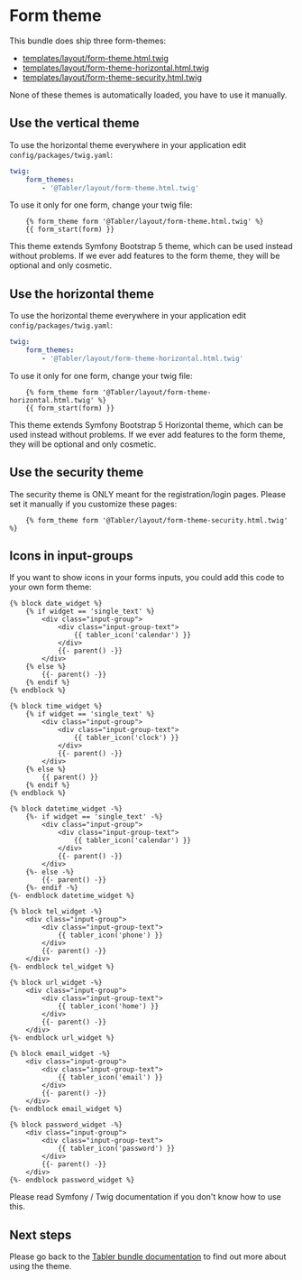 # Form theme

This bundle does ship three form-themes:
- [templates/layout/form-theme.html.twig](templates/layout/form-theme.html.twig)
- [templates/layout/form-theme-horizontal.html.twig](templates/layout/form-theme-horizontal.html.twig)
- [templates/layout/form-theme-security.html.twig](templates/layout/form-theme-security.html.twig)

None of these themes is automatically loaded, you have to use it manually.

## Use the vertical theme

To use the horizontal theme everywhere in your application edit `config/packages/twig.yaml`:

```yaml
twig:
    form_themes:
        - '@Tabler/layout/form-theme.html.twig'
```

To use it only for one form, change your twig file:

```twig
    {% form_theme form '@Tabler/layout/form-theme.html.twig' %}
    {{ form_start(form) }}
```

This theme extends Symfony Bootstrap 5 theme, which can be used instead without problems.
If we ever add features to the form theme, they will be optional and only cosmetic.

## Use the horizontal theme

To use the horizontal theme everywhere in your application edit `config/packages/twig.yaml`:

```yaml
twig:
    form_themes:
        - '@Tabler/layout/form-theme-horizontal.html.twig'
```

To use it only for one form, change your twig file:

```twig
    {% form_theme form '@Tabler/layout/form-theme-horizontal.html.twig' %}
    {{ form_start(form) }}
```

This theme extends Symfony Bootstrap 5 Horizontal theme, which can be used instead without problems.
If we ever add features to the form theme, they will be optional and only cosmetic.

## Use the security theme

The security theme is ONLY meant for the registration/login pages.
Please set it manually if you customize these pages:

```twig
    {% form_theme form '@Tabler/layout/form-theme-security.html.twig' %}
```

## Icons in input-groups

If you want to show icons in your forms inputs, you could add this code to your own form theme:

```twig
{% block date_widget %}
    {% if widget == 'single_text' %}
        <div class="input-group">
            <div class="input-group-text">
                {{ tabler_icon('calendar') }}
            </div>
            {{- parent() -}}
        </div>
    {% else %}
        {{- parent() -}}
    {% endif %}
{% endblock %}

{% block time_widget %}
    {% if widget == 'single_text' %}
        <div class="input-group">
            <div class="input-group-text">
                {{ tabler_icon('clock') }}
            </div>
            {{- parent() -}}
        </div>
    {% else %}
        {{ parent() }}
    {% endif %}
{% endblock %}

{% block datetime_widget -%}
    {%- if widget == 'single_text' -%}
        <div class="input-group">
            <div class="input-group-text">
                {{ tabler_icon('calendar') }}
            </div>
            {{- parent() -}}
        </div>
    {%- else -%}
        {{- parent() -}}
    {%- endif -%}
{%- endblock datetime_widget %}

{% block tel_widget -%}
    <div class="input-group">
        <div class="input-group-text">
            {{ tabler_icon('phone') }}
        </div>
        {{- parent() -}}
    </div>
{%- endblock tel_widget %}

{% block url_widget -%}
    <div class="input-group">
        <div class="input-group-text">
            {{ tabler_icon('home') }}
        </div>
        {{- parent() -}}
    </div>
{%- endblock url_widget %}

{% block email_widget -%}
    <div class="input-group">
        <div class="input-group-text">
            {{ tabler_icon('email') }}
        </div>
        {{- parent() -}}
    </div>
{%- endblock email_widget %}

{% block password_widget -%}
    <div class="input-group">
        <div class="input-group-text">
            {{ tabler_icon('password') }}
        </div>
        {{- parent() -}}
    </div>
{%- endblock password_widget %}
```

Please read Symfony / Twig documentation if you don't know how to use this.

## Next steps

Please go back to the [Tabler bundle documentation](README.md) to find out more about using the theme.
